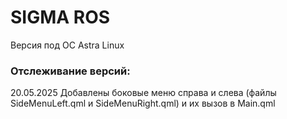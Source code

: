 <H1>SIGMA ROS</H1>
Версия под ОС Astra Linux

<H3>Отслеживание версий:</H3>
20.05.2025
Добавлены боковые меню справа и слева (файлы SideMenuLeft.qml и SideMenuRight.qml) и их вызов в Main.qml
